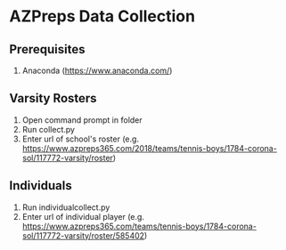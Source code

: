 # AZPreps Data Collection
## Prerequisites
1. Anaconda (https://www.anaconda.com/)
## Varsity Rosters
1. Open command prompt in folder
2. Run collect.py
3. Enter url of school's roster (e.g. https://www.azpreps365.com/2018/teams/tennis-boys/1784-corona-sol/117772-varsity/roster)
## Individuals
1. Run individualcollect.py
2. Enter url of individual player (e.g. https://www.azpreps365.com/teams/tennis-boys/1784-corona-sol/117772-varsity/roster/585402)
